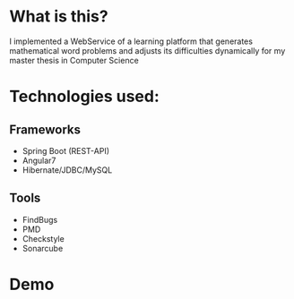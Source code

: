 # What is this?
I implemented a WebService of a learning platform that generates mathematical word problems and adjusts its difficulties dynamically for my master thesis in Computer Science

# Technologies used:

## Frameworks

* Spring Boot (REST-API)
* Angular7
* Hibernate/JDBC/MySQL
## Tools

* FindBugs
* PMD
* Checkstyle
* Sonarcube


# Demo
